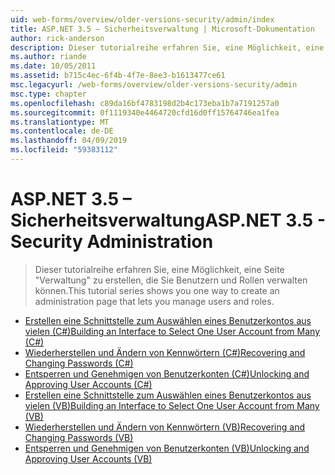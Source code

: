 ```yaml
---
uid: web-forms/overview/older-versions-security/admin/index
title: ASP.NET 3.5 – Sicherheitsverwaltung | Microsoft-Dokumentation
author: rick-anderson
description: Dieser tutorialreihe erfahren Sie, eine Möglichkeit, eine Seite "Verwaltung" zu erstellen, die Sie Benutzern und Rollen verwalten können.
ms.author: riande
ms.date: 10/05/2011
ms.assetid: b715c4ec-6f4b-4f7e-8ee3-b1613477ce61
msc.legacyurl: /web-forms/overview/older-versions-security/admin
msc.type: chapter
ms.openlocfilehash: c89da16bf4783198d2b4c173eba1b7a7191257a0
ms.sourcegitcommit: 0f1119340e4464720cfd16d0ff15764746ea1fea
ms.translationtype: MT
ms.contentlocale: de-DE
ms.lasthandoff: 04/09/2019
ms.locfileid: "59383112"
---
```

# <a name="aspnet-35---security-administration"></a><span data-ttu-id="fffa6-103">ASP.NET 3.5 – Sicherheitsverwaltung</span><span class="sxs-lookup"><span data-stu-id="fffa6-103">ASP.NET 3.5 - Security Administration</span></span>

> <span data-ttu-id="fffa6-104">Dieser tutorialreihe erfahren Sie, eine Möglichkeit, eine Seite "Verwaltung" zu erstellen, die Sie Benutzern und Rollen verwalten können.</span><span class="sxs-lookup"><span data-stu-id="fffa6-104">This tutorial series shows you one way to create an administration page that lets you manage users and roles.</span></span>


- [<span data-ttu-id="fffa6-105">Erstellen eine Schnittstelle zum Auswählen eines Benutzerkontos aus vielen (C#)</span><span class="sxs-lookup"><span data-stu-id="fffa6-105">Building an Interface to Select One User Account from Many (C#)</span></span>](building-an-interface-to-select-one-user-account-from-many-cs.md)
- [<span data-ttu-id="fffa6-106">Wiederherstellen und Ändern von Kennwörtern (C#)</span><span class="sxs-lookup"><span data-stu-id="fffa6-106">Recovering and Changing Passwords (C#)</span></span>](recovering-and-changing-passwords-cs.md)
- [<span data-ttu-id="fffa6-107">Entsperren und Genehmigen von Benutzerkonten (C#)</span><span class="sxs-lookup"><span data-stu-id="fffa6-107">Unlocking and Approving User Accounts (C#)</span></span>](unlocking-and-approving-user-accounts-cs.md)
- [<span data-ttu-id="fffa6-108">Erstellen eine Schnittstelle zum Auswählen eines Benutzerkontos aus vielen (VB)</span><span class="sxs-lookup"><span data-stu-id="fffa6-108">Building an Interface to Select One User Account from Many (VB)</span></span>](building-an-interface-to-select-one-user-account-from-many-vb.md)
- [<span data-ttu-id="fffa6-109">Wiederherstellen und Ändern von Kennwörtern (VB)</span><span class="sxs-lookup"><span data-stu-id="fffa6-109">Recovering and Changing Passwords (VB)</span></span>](recovering-and-changing-passwords-vb.md)
- [<span data-ttu-id="fffa6-110">Entsperren und Genehmigen von Benutzerkonten (VB)</span><span class="sxs-lookup"><span data-stu-id="fffa6-110">Unlocking and Approving User Accounts (VB)</span></span>](unlocking-and-approving-user-accounts-vb.md)
